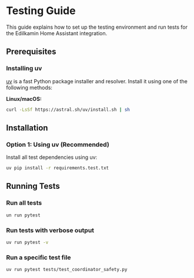 # Testing Guide

This guide explains how to set up the testing environment and run tests for the Edilkamin Home Assistant integration.

## Prerequisites

### Installing uv

[uv](https://github.com/astral-sh/uv) is a fast Python package installer and resolver. Install it using one of the following methods:

**Linux/macOS:**
```bash
curl -LsSf https://astral.sh/uv/install.sh | sh
```

## Installation

### Option 1: Using uv (Recommended)

Install all test dependencies using uv:

```bash
uv pip install -r requirements.test.txt
```

## Running Tests

### Run all tests

```bash
un run pytest
```

### Run tests with verbose output

```bash
uv run pytest -v
```

### Run a specific test file

```bash
uv run pytest tests/test_coordinator_safety.py
```
